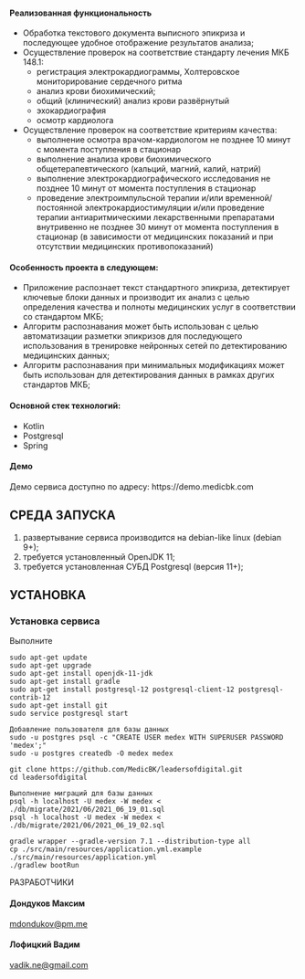 <h4>Реализованная функциональность</h4>
<ul>
    <li>Обработка текстового документа выписного эпикриза и последующее удобное отображение результатов анализа;</li>
    <li>
        Осуществление проверок на соответствие стандарту лечения МКБ 148.1:
        <ul>
            <li>регистрация электрокардиограммы, Холтеровское мониторирование сердечного ритма</li>
            <li>анализ крови биохимический;</li>
            <li>общий (клинический) анализ крови развёрнутый</li>
            <li>эхокардиография</li>
            <li>осмотр кардиолога</li>
        </ul>
    </li>
    <li>
        Осуществление проверок на соответствие критериям качества:
        <ul>
            <li>выполнение осмотра врачом-кардиологом не позднее 10 минут с момента поступления в стационар</li>
            <li>выполнение анализа крови биохимического общетерапевтического (кальций, магний, калий, натрий)</li>
            <li>выполнение электрокардиографического исследования не позднее 10 минут от момента поступления в стационар</li>
            <li>проведение электроимпульсной терапии и/или временной/постоянной электрокардиостимуляции и/или проведение
                терапии антиаритмическими лекарственными препаратами внутривенно не позднее 30 минут от момента поступления в стационар
                (в зависимости от медицинских показаний и при отсутствии медицинских противопоказаний)
            </li>
        </ul>
    </li>
</ul> 

<h4>Особенность проекта в следующем:</h4>
<ul>
 <li>Приложение распознает текст стандартного эпикриза, детектирует ключевые блоки данных и производит их анализ с целью определения качества и полноты медицинских услуг в соответствии со стандартом МКБ;</li>
 <li>Алгоритм распознавания может быть использован с целью автоматизации разметки эпикризов для последующего использования в тренировке нейронных сетей по детектированию медицинских данных;
 <li>Алгоритм распознавания при минимальных модификациях может быть использован для детектирования данных в рамках других стандартов МКБ;</li>  
 </ul>

<h4>Основной стек технологий:</h4>
<ul>
    <li>Kotlin</li>
	<li>Postgresql</li>
	<li>Spring</li>
 </ul>

<h4>Демо</h4>
<p>Демо сервиса доступно по адресу: https://demo.medicbk.com</p>




СРЕДА ЗАПУСКА
------------
1) развертывание сервиса производится на debian-like linux (debian 9+);
2) требуется установленный OpenJDK 11;
3) требуется установленная СУБД Postgresql (версия 11+);


УСТАНОВКА
------------
### Установка сервиса

Выполните
~~~
sudo apt-get update
sudo apt-get upgrade
sudo apt-get install openjdk-11-jdk
sudo apt-get install gradle
sudo apt-get install postgresql-12 postgresql-client-12 postgresql-contrib-12
sudo apt-get install git
sudo service postgresql start

Добавление пользователя для базы данных
sudo -u postgres psql -c "CREATE USER medex WITH SUPERUSER PASSWORD 'medex';"
sudo -u postgres createdb -O medex medex

git clone https://github.com/MedicBK/leadersofdigital.git
cd leadersofdigital

Выполнение миграций для базы данных
psql -h localhost -U medex -W medex < ./db/migrate/2021/06/2021_06_19_01.sql
psql -h localhost -U medex -W medex < ./db/migrate/2021/06/2021_06_19_02.sql

gradle wrapper --gradle-version 7.1 --distribution-type all
cp ./src/main/resources/application.yml.example ./src/main/resources/application.yml
./gradlew bootRun
~~~


РАЗРАБОТЧИКИ

<h4>Дондуков Максим</h4>
<a href="mailto:mdondukov@pm.me">mdondukov@pm.me</a>
<h4>Лофицкий Вадим</h4>
<a href="mailto:vadik.ne@gmail.com">vadik.ne@gmail.com</a>

